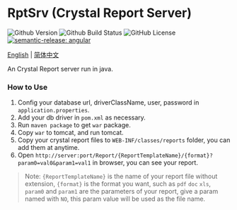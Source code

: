 # RptSrv (Crystal Report Server)

![Github Version](https://img.shields.io/github/package-json/v/hks2002/crystal-report-server-java) ![Github Build Status](https://img.shields.io/github/actions/workflow/status/hks2002/crystal-report-server-java/Build.yml) ![GitHub License](https://img.shields.io/github/license/hks2002/auto-header-plus)
[![semantic-release: angular](https://img.shields.io/badge/semantic--release-angular-e10079?logo=semantic-release)](https://github.com/semantic-release/semantic-release)

[English](./README.md) | [简体中文](./README.zh-cn.md)

An Crystal Report server run in java.

### How to Use

1. Config your database url, driverClassName, user, password in `application.properties`.
2. Add your db driver in `pom.xml` as necessary.
3. Run `maven package` to get `war` package.
4. Copy `war` to tomcat, and run tomcat.
5. Copy your crystal report files to `WEB-INF/classes/reports` folder, you can add them at anytime.
6. Open `http://server:port/Report/{ReportTemplateName}/{format}?param0=val0&param1=val1` in browser, you can see your report.

> Note: `{ReportTemplateName}` is the name of your report file without extension, `{format}` is the format you want, such as `pdf` `doc` `xls`, `param0` and `param1` are the parameters of your report, give a param named with `NO`, this param value will be used as the file name.
